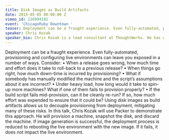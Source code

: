```yaml
---
title: Disk Images as Build Artifacts
date: 2015-05-05 00:00:00 Z
vimeo_id: 126994102
event: 'ChicagoRuby Downtown '
teaser: Deployment can be a fraught experience. Even fully-automated, provisioning and configuring live environments can leave you exposed in a number of ways.
speaker: Chris Kozak
speaker_bio: Chris Kozak is a lead consultant at ThoughtWorks. He has worked across a wide variety of industries in a number of capacities including development, operations, quality assurance, and architecture.
---
```


Deployment can be a fraught experience. Even fully-automated, provisioning and configuring live environments can leave you exposed in a number of ways. Consider: • When a release goes wrong, how much time and effort does it take to roll-back to a previous release? • When things go right, how much down-time is incurred by provisioning? • What if somebody has manually modified the machine and the script’s assumptions about it are incorrect? • Under heavy load, how long would it take to spin-up more machines? What if one of them fails to provision properly? • If the build script fails mid-provision, can it be cleanly re-run? If so, how much effort was expended to ensure that it could be? Using disk images as build artifacts allows us to decouple provisioning from deployment, mitigating many of these risks. In this talk, Chris Kozak will use Packer to demonstrate this approach. He will provision a machine, snapshot the disk, and discard the machine. If image generation is successful, the deployment process is reduced to rebooting the live environment with the new image. If it fails, it does not impact the live environment.
